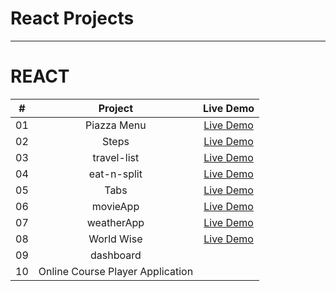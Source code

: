 # React Projects
________

<h1>REACT</h1>

|  #  |            Project             | Live Demo |
| :-: | :----------------------------:  | :-------: |
| 01  |            Piazza Menu          | [Live Demo](https://64d8d0a99435f80dd70b57c8--friendly-centaur-147c85.netlify.app/)  |
| 02  |            Steps                 | [Live Demo](https://64d91632faf31938dd5eed30--helpful-twilight-a21cdc.netlify.app/)  |
| 03  |            travel-list                | [Live Demo](https://64dceb6f8f9ae500654e0edd--jazzy-starlight-f41e3b.netlify.app/)  |
| 04  |            eat-n-split                | [Live Demo](https://64e35529ea55600c2846ba79--jovial-chaja-482bf2.netlify.app/)  |
| 05  |            Tabs                | [Live Demo](https://64e392d4f3f92a0832c1191f--jazzy-strudel-d3bf32.netlify.app/)  |
| 06  |            movieApp               | [Live Demo](https://650343108e8fd4076e23dbbc--inquisitive-sorbet-3c0e97.netlify.app/)  |
| 07  |            weatherApp               | [Live Demo](https://65033ee4b04137062a41dab8--bucolic-froyo-74d129.netlify.app/)  |
| 08  |            World Wise              | [Live Demo](https://6542bd41a6844528c65fb249--inquisitive-selkie-050f7d.netlify.app/)  |
| 09  |              dashboard          |   |
| 10  |                 Online Course Player Application        |   |


